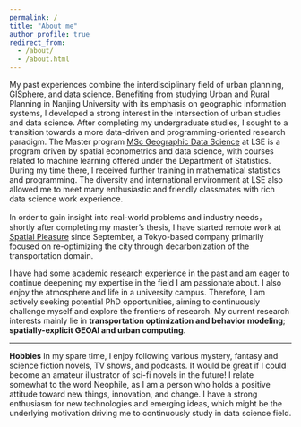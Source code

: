 ```yaml
---
permalink: /
title: "About me"
author_profile: true
redirect_from: 
  - /about/
  - /about.html
---
```


My past experiences combine the interdisciplinary field of urban planning, GISphere, and data science. Benefiting from studying Urban and Rural Planning in Nanjing University with its emphasis on geographic information systems, I developed a strong interest in the intersection of urban studies and data science. After completing my undergraduate studies, I sought to a transition towards a more data-driven and programming-oriented research paradigm. The Master program [MSc Geographic Data Science](https://www.lse.ac.uk/study-at-lse/graduate/msc-geographic-data-science) at LSE is a program driven by spatial econometrics and data science, with courses related to machine learning offered under the Department of Statistics. During my time there, I received further training in mathematical statistics and programming. The diversity and international environment at LSE also allowed me to meet many enthusiastic and friendly classmates with rich data science work experience. 

In order to gain insight into real-world problems and industry needs，shortly after completing my master’s thesis, I have started remote work at [Spatial Pleasure](https://spatial-pleasure.xyz/en/page/2/) since September, a Tokyo-based company primarily focused on re-optimizing the city through decarbonization of the transportation domain.

I have had some academic research experience in the past and am eager to continue deepening my expertise in the field I am passionate about. I also enjoy the atmosphere and life in a university campus. Therefore, I am actively seeking potential PhD opportunities, aiming to continuously challenge myself and explore the frontiers of research. My current research interests mainly lie in **transportation optimization and behavior modeling**; **spatially-explicit GEOAI and urban computing**.


------
**Hobbies**
In my spare time, I enjoy following various mystery, fantasy and science fiction novels, TV shows, and podcasts. It would be great if I could become an amateur illustrator of sci-fi novels in the future! I relate somewhat to the word Neophile, as I am a person who holds a positive attitude toward new things, innovation, and change. I have a strong enthusiasm for new technologies and emerging ideas, which might be the underlying motivation driving me to continuously study in data science field.


<!-- **Markdown generator**
------ -->

<!-- Example: editing a markdown file for a talk
![Editing a markdown file for a talk](/images/editing-talk.png) -->

<!-- <div id="artCarousel" class="carousel slide" data-ride="carousel">
  <ol class="carousel-indicators">
    <li data-target="#artCarousel" data-slide-to="0" class="active"></li>
    <li data-target="#artCarousel" data-slide-to="1"></li>
    <li data-target="#artCarousel" data-slide-to="2"></li>
  </ol>
  <div class="carousel-inner">
    <div class="carousel-item active">
      <img src="/images/ENFP.png" class="d-block w-100" alt="Art 1">
      <div class="carousel-caption d-none d-md-block">
        <h5>Art Title 1</h5>
        <p>Happiness: 30.45 | Smile value: 25.99</p>
      </div>
    </div>
    <div class="carousel-item">
      <img src="/images/INFJ.png" class="d-block w-100" alt="Art 2">
      <div class="carousel-caption d-none d-md-block">
        <h5>Art Title 2</h5>
        <p>Happiness: 69.20 | Smile value: 62.83</p>
      </div>
    </div>
    <div class="carousel-item">
      <img src="/images/ENTP.png" class="d-block w-100" alt="Art 3">
      <div class="carousel-caption d-none d-md-block">
        <h5>Art Title 3</h5>
        <p>Happiness: 99.59 | Smile value: 92.33</p>
      </div>
    </div>
  </div>
  <a class="carousel-control-prev" href="#artCarousel" role="button" data-slide="prev">
    <span class="carousel-control-prev-icon" aria-hidden="true"></span>
    <span class="sr-only">Previous</span>
  </a>
  <a class="carousel-control-next" href="#artCarousel" role="button" data-slide="next">
    <span class="carousel-control-next-icon" aria-hidden="true"></span>
    <span class="sr-only">Next</span>
  </a>
</div>

Try to insert interactive plots
<iframe src="images/recreation_data.html" width="100%" height="600px" frameborder="0"></iframe> -->